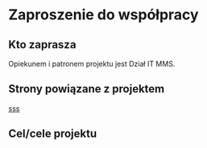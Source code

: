 # Zaproszenie do współpracy

## Kto zaprasza

Opiekunem i patronem projektu jest Dział IT MMS.

## Strony powiązane z projektem

[sss](https//szkolamontessori.com.pl)

## Cel/cele projektu
